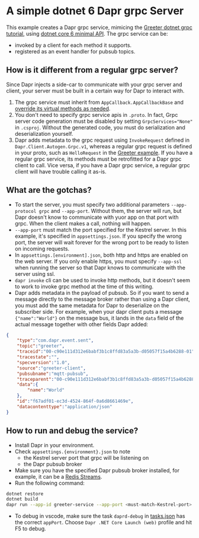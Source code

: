 # A simple dotnet 6 Dapr grpc Server

This example creates a Dapr grpc service, mimicing the [Greeter dotnet grpc tutorial](https://docs.microsoft.com/en-us/aspnet/core/tutorials/grpc/grpc-start?view=aspnetcore-6.0&tabs=visual-studio), using [dotnet core 6 minimal API](https://docs.microsoft.com/en-us/aspnet/core/fundamentals/minimal-apis?view=aspnetcore-6.0). The grpc service can be:
* invoked by a client for each method it supports. 
* registered as an event handler for pubsub topics.

## How is it different from a regular grpc server?
Since Dapr injects a side-car to communicate with your grpc server and client, your server must be built in a certain way for Dapr to interact with.

1. The grpc service must inherit from `AppCallback.AppCallbackBase` and [override its virtual methods as needed](https://github.com/dapr/dotnet-sdk/tree/0c9d6a45c8d3792a92d7141056c390bea098d02b/examples/AspNetCore/GrpcServiceSample).
2. You don't need to specify grpc service apis in `.proto`. In fact, Grpc server code generation must be disabled by setting `GrpcServices="None"` in `.csproj`. Without the generated code, you must do serialization and deserialization yourself.
3. Dapr adds metadata to the grpc request using `InvokeRequest` defined in `Dapr.Client.Autogen.Grpc.v1`, whereas a regular grpc request is defined in your proto, such as `HelloRequest` in the [Greeter example](https://docs.microsoft.com/en-us/aspnet/core/tutorials/grpc/grpc-start?view=aspnetcore-6.0&tabs=visual-studio). If you have a regular grpc service, its methods must be retrofitted for a Dapr grpc client to call. Vice versa, if you have a Dapr grpc service, a regular grpc client will have trouble calling it as-is.

## What are the gotchas?
* To start the server, you must specify two additional parameters `--app-protocol grpc` and `--app-port`. Without them, the server will run, but Dapr doesn't know to communicate with yuor app on that port with grpc. When the client makes a call, nothing will happen.
* `--app-port` must match the port specified for the Kestrel server. In this example, it's specified in `appsettings.json`. If you specify the wrong port, the server will wait forever for the wrong port to be ready to listen on incoming requests.
* In `appsettings.[environment].json`, both http and https are enabled on the web server. If you only enable https, you must specify `--app-ssl` when running the server so that Dapr knows to communicate with the server using ssl.
* `dapr invoke` cli can be used to invoke http methods, but it doesn't seem to work to invoke grpc method at the time of this writing. 
* Dapr adds metadata in the payload of pubsub. So if you want to send a message directly to the message broker rather than using a Dapr client, you must add the same metadata for Dapr to deserialize on the subscriber side. For example, when your dapr client puts a message `{"name":"World"}` on the message bus, it lands in the `data` field of the actual message together with other fields Dapr added:

```json
{
    "type":"com.dapr.event.sent",
    "topic":"greeter",
    "traceid":"00-c90e111d312e6babf3b1c8ffd83a5a3b-d05057f15a4b6288-01",
    "tracestate":"",
    "specversion":"1.0",
    "source":"greeter-client",
    "pubsubname":"mqtt-pubsub",
    "traceparent":"00-c90e111d312e6babf3b1c8ffd83a5a3b-d05057f15a4b6288-01",
    "data":{
        "name":"World"
    },
    "id":"f67adf01-ec3d-4524-864f-0a6d8661469e",
    "datacontenttype":"application/json"
}
``` 

## How to run and debug the service?
* Install Dapr in your environment.
* Check `appsettings.{environment}.json` to note
  * the Kestrel server port that grpc will be listening on
  * the Dapr pubsub broker
* Make sure you have the specified Dapr pubsub broker installed, for example, it can be a [Redis Streams](https://docs.dapr.io/reference/components-reference/supported-pubsub/setup-redis-pubsub/). 
* Run the following command:

```bash
dotnet restore
dotnet build
dapr run --app-id greeter-service --app-port <must-match-Kestrel-port> --app-protocol grpc -- dotnet run
```

* To debug in vscode, make sure the task `daprd-debug` in [tasks.json](.vscode/tasks.json) has the correct `appPort`. Choose `Dapr .NET Core Launch (web)` profile and hit F5 to debug.
